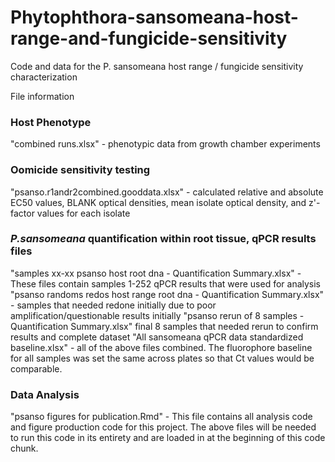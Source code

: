 # Phytophthora-sansomeana-host-range-and-fungicide-sensitivity
Code and data for the P. sansomeana host range / fungicide sensitivity characterization

File information
### Host Phenotype
"combined runs.xlsx" - phenotypic data from growth chamber experiments

### Oomicide sensitivity testing
"psanso.r1andr2combined.gooddata.xlsx" - calculated relative and absolute EC50 values, BLANK optical densities, mean isolate optical density, and z'-factor values for each isolate

### _P.sansomeana_ quantification within root tissue, qPCR results files
"samples xx-xx psanso host root dna - Quantification Summary.xlsx" - These files contain samples 1-252 qPCR results that were used for analysis
"psanso randoms redos host range root dna - Quantification Summary.xlsx" - samples that needed redone initially due to poor amplification/questionable results initially
"psanso rerun of 8 samples - Quantification Summary.xlsx" final 8 samples that needed rerun to confirm results and complete dataset
"All sansomeana qPCR data standardized baseline.xlsx" - all of the above files combined. The fluorophore baseline for all samples was set the same across plates so that Ct values would be comparable.

### Data Analysis
"psanso figures for publication.Rmd" - This file contains all analysis code and figure production code for this project. The above files will be needed to run this code in its entirety and are loaded in at the beginning of this code chunk.
